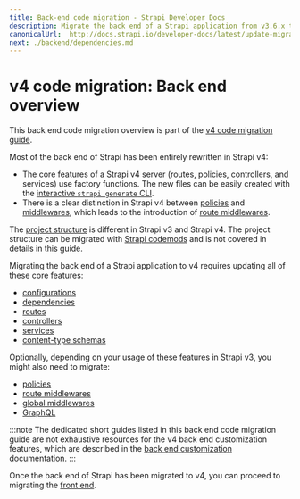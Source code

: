 ```yaml
---
title: Back-end code migration - Strapi Developer Docs
description: Migrate the back end of a Strapi application from v3.6.x to v4.0.x with step-by-step instructions
canonicalUrl:  http://docs.strapi.io/developer-docs/latest/update-migration-guides/migration-guides/v4/code/backend.html
next: ./backend/dependencies.md
---
```


# v4 code migration: Back end overview

This back end code migration overview is part of the [v4 code migration guide](/developer-docs/latest/update-migration-guides/migration-guides/v4/code-migration.md).

Most of the back end of Strapi has been entirely rewritten in Strapi v4:

- The core features of a Strapi v4 server (routes, policies, controllers, and services) use factory functions. The new files can be easily created with the [interactive `strapi generate` CLI](/developer-docs/latest/developer-resources/cli/CLI.md#strapi-generate).
- There is a clear distinction in Strapi v4 between [policies](/developer-docs/latest/development/backend-customization/policies.md) and [middlewares](/developer-docs/latest/development/backend-customization/middlewares.md), which leads to the introduction of [route middlewares](/developer-docs/latest/development/backend-customization/routes.md#middlewares).

The [project structure](/developer-docs/latest/setup-deployment-guides/file-structure.md) is different in Strapi v3 and Strapi v4. The project structure can be migrated with [Strapi codemods](https://github.com/strapi/codemods) and is not covered in details in this guide.

Migrating the back end of a Strapi application to v4 requires updating all of these core features:

- [configurations](/developer-docs/latest/update-migration-guides/migration-guides/v4/code/backend/configuration.md)
- [dependencies](/developer-docs/latest/update-migration-guides/migration-guides/v4/code/backend/dependencies.md)
- [routes](/developer-docs/latest/update-migration-guides/migration-guides/v4/code/backend/routes.md)
- [controllers](/developer-docs/latest/update-migration-guides/migration-guides/v4/code/backend/controllers.md)
- [services](/developer-docs/latest/update-migration-guides/migration-guides/v4/code/backend/services.md)
- [content-type schemas](/developer-docs/latest/update-migration-guides/migration-guides/v4/code/backend/content-type-schema.md)

Optionally, depending on your usage of these features in Strapi v3, you might also need to migrate:

- [policies](/developer-docs/latest/update-migration-guides/migration-guides/v4/code/backend/policies.md)
- [route middlewares](/developer-docs/latest/update-migration-guides/migration-guides/v4/code/backend/route-middlewares.md)
- [global middlewares](/developer-docs/latest/update-migration-guides/migration-guides/v4/code/backend/global-middlewares.md)
- [GraphQL](/developer-docs/latest/update-migration-guides/migration-guides/v4/code/backend/graphql.md)

:::note
The dedicated short guides listed in this back end code migration guide are not exhaustive resources for the v4 back end customization features, which are described in the [back end customization](/developer-docs/latest/development/backend-customization.md) documentation.
:::

Once the back end of Strapi has been migrated to v4, you can proceed to migrating the [front end](/developer-docs/latest/update-migration-guides/migration-guides/v4/code/frontend.md).
